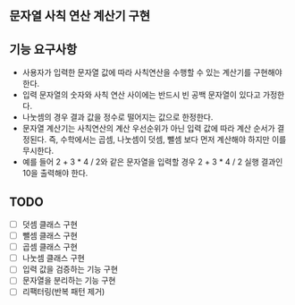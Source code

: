 ## 문자열 사칙 연산 계산기 구현

## 기능 요구사항

* 사용자가 입력한 문자열 값에 따라 사칙연산을 수행할 수 있는 계산기를 구현해야 한다.
* 입력 문자열의 숫자와 사칙 연산 사이에는 반드시 빈 공백 문자열이 있다고 가정한다.
* 나눗셈의 경우 결과 값을 정수로 떨어지는 값으로 한정한다.
* 문자열 계산기는 사칙연산의 계산 우선순위가 아닌 입력 값에 따라 계산 순서가 결정된다. 즉, 수학에서는 곱셈, 나눗셈이 덧셈, 뺄셈 보다 먼저 계산해야 하지만 이를 무시한다.
* 예를 들어 2 + 3 * 4 / 2와 같은 문자열을 입력할 경우 2 + 3 * 4 / 2 실행 결과인 10을 출력해야 한다.

## TODO

- [ ] 덧셈 클래스 구현
- [ ] 뺄셈 클래스 구현
- [ ] 곱셈 클래스 구현
- [ ] 나눗셈 클래스 구현
- [ ] 입력 값을 검증하는 기능 구현
- [ ] 문자열을 분리하는 기능 구현
- [ ] 리팩터링(반복 패턴 제거)
